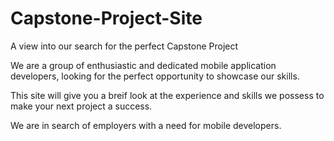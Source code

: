 # Capstone-Project-Site
A view into our search for the perfect Capstone Project

We are a group of enthusiastic and dedicated mobile application developers, looking for the perfect opportunity to showcase our skills.

This site will give you a breif look at the experience and skills we possess to make your next project a success.

We are in search of employers with a need for mobile developers.
